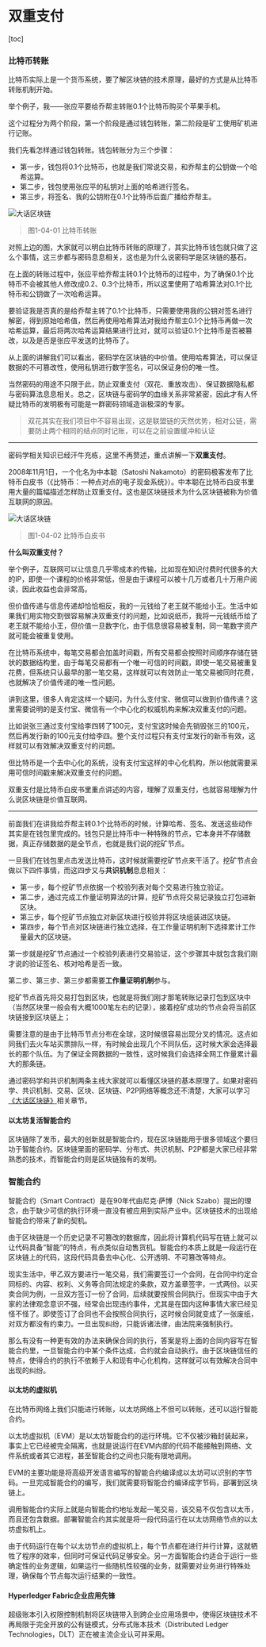 # 双重支付

[toc]

### 比特币转账

比特币实际上是一个货币系统，要了解区块链的技术原理，最好的方式是从比特币转账机制开始。

举个例子，我——张应平要给乔帮主转账0.1个比特币购买个苹果手机。

这个过程分为两个阶段，第一个阶段是通过钱包转账，第二阶段是矿工使用矿机进行记账。

我们先看怎样通过钱包转账。钱包转账分为三个步骤：

- 第一步，钱包将0.1个比特币，也就是我们常说交易，和乔帮主的公钥做一个哈希运算。
- 第二步，钱包使用张应平的私钥对上面的哈希进行签名。
- 第三步，将签名、我的公钥附在0.1个比特币后面广播给乔帮主。

![大话区块链](https://s2.loli.net/2022/05/21/6xZK2onuIAijbHG.png)

> 图1-04-01 比特币转账

对照上边的图，大家就可以明白比特币转账的原理了，其实比特币钱包就只做了这么个事情，这三步都与密码息息相关，这也是为什么说密码学是区块链的基石。

在上面的转账过程中，张应平给乔帮主转0.1个比特币的过程中，为了确保0.1个比特币不会被其他人修改成0.2、0.3个比特币，所以这里使用了哈希算法对0.1个比特币和公钥做了一次哈希运算。

要验证我是否真的是给乔帮主转了0.1个比特币，只需要使用我的公钥对签名进行解密，得到原始哈希值，然后再使用哈希算法对我给乔帮主0.1个比特币再做一次哈希运算，最后将两次哈希运算结果进行比对，就可以验证0.1个比特币是否被篡改，以及是否是张应平发送的比特币了。

从上面的讲解我们可以看出，密码学在区块链的中价值。使用哈希算法，可以保证数据的不可篡改性，使用私钥进行数字签名，可以保证身份的唯一性。

当然密码的用途不只限于此，防止双重支付（双花、重放攻击）、保证数据隐私都与密码算法息息相关。总之，区块链与密码学的血缘关系非常紧密，因此才有人怀疑比特币的发明极有可能是一群密码领域造诣极深的专家。

> 双花其实在我们项目中不容易出现，这是联盟链的天然优势，相对公链，需要防止两个相同的结点同时记账，可以在之前设置缓冲和认证

------

密码学相关知识已经汗牛充栋，这里不再赘述，重点讲解一下**双重支付**。

2008年11月1日，一个化名为中本聪（Satoshi Nakamoto）的密码极客发布了比特币白皮书（《比特币：一种点对点的电子现金系统》）。中本聪在比特币白皮书里用大量的篇幅描述怎样防止双重支付。这也是区块链技术为什么区块链被称为价值互联网的原因。

![大话区块链](https://s2.loli.net/2022/05/21/lo9vIHKBuFLQtdj.png)

> 图1-04-02 比特币白皮书

**什么叫双重支付？**

举个例子，互联网可以让信息几乎零成本的传输，比如现在知识付费时代很多的大的IP，即使一个课程的价格非常低，但是由于课程可以被十几万或者几十万用户阅读，因此收益也会非常高。

但价值传递与信息传递却恰恰相反，我的一元钱给了老王就不能给小王。生活中如果我们用实物交割很容易解决双重支付的问题，比如说纸币，我将一元钱纸币给了老王就不能给小王，但价值一旦数字化，由于信息很容易被复制，同一笔数字资产就可能会被重复使用。

在比特币系统中，每笔交易都会加盖时间戳，所有交易都会按照时间顺序存储在链状的数据结构里，由于每笔交易都有一个唯一可信的时间戳，即使一笔交易被重复花费，但系统只认最早的那一笔交易，这样就可以有效防止一笔交易被同时花费，也就解决了价值传递的唯一性问题。

讲到这里，很多人肯定这样一个疑问，为什么支付宝、微信可以做到价值传递？这里需要说明的是支付宝、微信有一个中心化的权威机构来解决双重支付的问题。

比如说张三通过支付宝给李四转了100元，支付宝这时候会先销毁张三的100元，然后再发行新的100元支付给李四。整个支付过程只有支付宝发行的新币有效，这样就可以有效解决双重支付的问题。

但比特币是一个去中心化的系统，没有支付宝这样的中心化机构，所以他就需要采用可信时间戳来解决双重支付的问题。

双重支付是比特币白皮书里重点讲述的内容，理解了双重支付，也就容易理解为什么说区块链是价值互联网。

------

前面我们在讲我给乔帮主转0.1个比特币的时候，计算哈希、签名、发送这些动作其实是在钱包里完成的。钱包只是比特币中一种特殊的节点，它本身并不存储数据，真正存储数据的是全节点，也就是我们说的挖矿节点。

一旦我们在钱包里点击发送比特币，这时候就需要挖矿节点来干活了。挖矿节点会做以下四件事情，而这四步又与**共识机制**息息相关：

- 第一步，每个挖矿节点依据一个校验列表对每个交易进行独立验证。
- 第二步，通过完成工作量证明算法的计算，挖矿节点将交易记录独立打包进新区块。
- 第三步，每个挖矿节点独立对新区块进行校验并将区块组装进区块链。
- 第四步，每个节点对区块链进行独立选择，在工作量证明机制下选择累计工作量最大的区块链。

第一步就是挖矿节点通过一个校验列表进行交易验证，这个步骤其中就包含我们刚才说的验证签名、核对哈希是否一致。

第二步、第三步、第三步都需要**工作量证明机制**参与。

挖矿节点首先将交易打包到区块，也就是将我们刚才那笔转账记录打包到区块中（当然区块里一般会有大概1000笔左右的记录），接着挖矿成功的节点会将当前区块链接到区块链上；

需要注意的是由于比特币节点分布在全球，这时候很容易出现分叉的情况。这点如同我们去火车站买票排队一样，有时候会出现几个不同队伍，这时候大家会选择最长的那个队伍。为了保证全网数据的一致性，这时候我们会选择全网工作量累计最大的那条链。

通过密码学和共识机制两条主线大家就可以看懂区块链的基本原理了。如果对密码学、共识机制、交易、区块、区块链、P2P网络等概念还不清楚，大家可以学习[《大话区块链》](https://item.jd.com/12719282.html)相关章节。

#### 以太坊复活智能合约

区块链除了发币，最大的创新就是智能合约，现在区块链能用于很多领域这个要归功于智能合约。区块链里面的密码学、分布式、共识机制、P2P都是大家已经非常熟悉的技术，而智能合约则是区块链独有的发明。

### 智能合约

智能合约（Smart Contract）是在90年代由尼克·萨博（Nick Szabo）提出的理念，由于缺少可信的执行环境一直没有被应用到实际产业中。区块链技术的出现给智能合约带来了新的契机。

由于区块链是一个历史记录不可篡改的数据库，因此将计算机代码写在链上就可以让代码具备“智能”的特点，有点类似自动售货机。智能合约本质上就是一段运行在区块链上的代码，这段代码具备去中心化、公开透明、不可篡改等特点。

现实生活中，甲乙双方要进行一笔交易，我们需要签订一个合同，在合同中约定合同标的、内容、权利、义务等合同法规定的条款，双方盖章签字，一式两份。以买卖合同为例，一旦双方签订一份了合同，后续就要按照合同执行。但现实中由于大家的法律观念意识不强，经常会出现违约事件，尤其是在国内这种事情大家已经见怪不怪了。即使签订了合同也不会按照合同执行，这时候合同就变成了一张废纸，对双方都没有约束力。一旦出现纠纷，只能诉诸法律，由法院来强制执行。

那么有没有一种更有效的办法来确保合同的执行，答案是将上面的合同内容写在智能合约里，一旦智能合约中某个条件达成，合约就会自动执行。由于区块链信任的特点，使得合约的执行不依赖于人和现有中心化机构，这样就可以有效解决合同中出现的纠纷。

#### 以太坊的虚拟机

在比特币网络上我们只能进行转账，以太坊网络上不但可以转账，还可以运行智能合约。

以太坊虚拟机（EVM）是以太坊智能合约的运行环境。它不仅被沙箱封装起来，事实上它已经被完全隔离，也就是说运行在EVM内部的代码不能接触到网络、文件系统或者其它进程，甚至智能合约之间也只能有限地调用。

EVM的主要功能是将高级开发语言编写的智能合约编译成以太坊可以识别的字节码。一旦完成智能合约的编写，我们就需要将智能合约编译成字节码，部署到区块链上。

调用智能合约实际上就是向智能合约地址发起一笔交易，该交易不仅包含以太币，而且还包含数据。部署智能合约其实就是将一段代码运行在以太坊网络节点的以太坊虚拟机上。

由于代码运行在每个以太坊节点的虚拟机上，每个节点都在进行并行计算，这就牺牲了程序的效率，但同时可保证代码足够安全。另一方面智能合约适合于运行一些确定性的业务逻辑，如果运行一些随机性较强的业务，就需要对业务进行特殊处理，确保每个节点每次运行结果的一致性。

#### Hyperledger Fabric企业应用先锋

超级账本引入权限控制机制将区块链带入到跨企业应用场景中，使得区块链技术不再局限于完全开放的公有链模式，分布式账本技术（Distributed Ledger Technologies，DLT）正在被主流企业认可并采用。